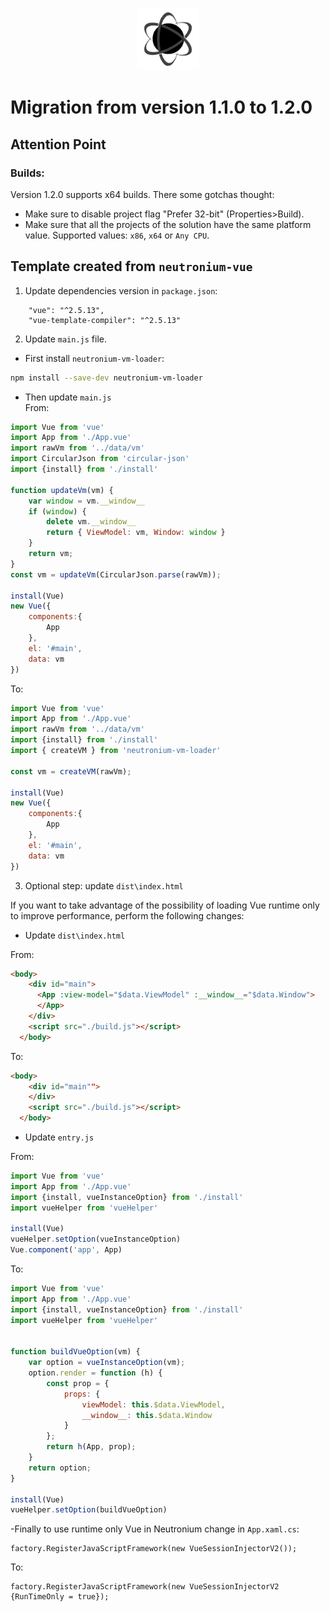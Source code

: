 <p align="center"><img <p align="center"><img width="100"src="../../Deploy/logo.png"></p>

# Migration from version 1.1.0 to 1.2.0

## Attention Point
### Builds:

Version 1.2.0 supports x64 builds. There some gotchas thought:

- Make sure to disable project flag "Prefer 32-bit" (Properties>Build). 
- Make sure that all the projects of the solution have the same platform value. Supported values: `x86`, `x64` or `Any CPU`.


## Template created from `neutronium-vue`

1) Update dependencies version in `package.json`:

```
    "vue": "^2.5.13",
    "vue-template-compiler": "^2.5.13"
```

2) Update `main.js` file.
- First install `neutronium-vm-loader`:

```bash
npm install --save-dev neutronium-vm-loader
```

- Then update `main.js`<br>
From:

```js
import Vue from 'vue'
import App from './App.vue'
import rawVm from '../data/vm'
import CircularJson from 'circular-json'
import {install} from './install'

function updateVm(vm) {
    var window = vm.__window__
    if (window) {
        delete vm.__window__
        return { ViewModel: vm, Window: window }
    }
    return vm;
}
const vm = updateVm(CircularJson.parse(rawVm));

install(Vue)
new Vue({
    components:{
        App
    },
    el: '#main',
    data: vm
})
```

To:
```js
import Vue from 'vue'
import App from './App.vue'
import rawVm from '../data/vm'
import {install} from './install'
import { createVM } from 'neutronium-vm-loader'

const vm = createVM(rawVm);

install(Vue)
new Vue({
    components:{
        App
    },
    el: '#main',
    data: vm
})
```

3) Optional step: update `dist\index.html`

If you want to take advantage of the possibility of loading Vue runtime only to improve performance, perform the following changes:

- Update `dist\index.html`

From:
```HTML
<body>
    <div id="main">
      <App :view-model="$data.ViewModel" :__window__="$data.Window">
      </App>
    </div>
    <script src="./build.js"></script>
  </body>
```

To:
```HTML
<body>
    <div id="main"">
    </div>
    <script src="./build.js"></script>
  </body>
```

- Update `entry.js`

From:
```js
import Vue from 'vue'
import App from './App.vue'
import {install, vueInstanceOption} from './install'
import vueHelper from 'vueHelper'

install(Vue)
vueHelper.setOption(vueInstanceOption)
Vue.component('app', App)
```

To:
```js
import Vue from 'vue'
import App from './App.vue'
import {install, vueInstanceOption} from './install'
import vueHelper from 'vueHelper'


function buildVueOption(vm) {
    var option = vueInstanceOption(vm);
    option.render = function (h) {
        const prop = {
            props: {
                viewModel: this.$data.ViewModel,
                __window__: this.$data.Window
            }
        };
        return h(App, prop);
    }
    return option;
}

install(Vue)
vueHelper.setOption(buildVueOption)
```

-Finally to use runtime only Vue in Neutronium change in `App.xaml.cs`:

```CSharp
factory.RegisterJavaScriptFramework(new VueSessionInjectorV2());
```

To:
```CSharp
factory.RegisterJavaScriptFramework(new VueSessionInjectorV2 {RunTimeOnly = true});
```